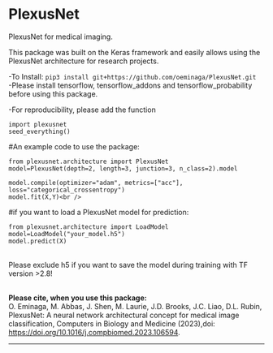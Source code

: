 # PlexusNet
PlexusNet for medical imaging.

This package was built on the Keras framework and easily allows using the PlexusNet architecture for research projects.

-To Install: 
```pip3 install git+https://github.com/oeminaga/PlexusNet.git``` <br />
-Please install tensorflow, tensorflow_addons and tensorflow_probability before using this package. <br />

-For reproducibility, please add the function<br />
```
import plexusnet
seed_everything()
```

#An example code to use the package: 
```
from plexusnet.architecture import PlexusNet
model=PlexusNet(depth=2, length=3, junction=3, n_class=2).model

model.compile(optimizer="adam", metrics=["acc"], loss="categorical_crossentropy")
model.fit(X,Y)<br />
```
#if you want to load a PlexusNet model for prediction:
```
from plexusnet.architecture import LoadModel
model=LoadModel("your_model.h5")
model.predict(X)
```
<red><br> Please exclude h5 if you want to save the model during training with TF version >2.8! <br></red>

<br><b>Please cite, when you use this package:</b></br>
O. Eminaga, M. Abbas, J. Shen, M. Laurie, J.D. Brooks, J.C. Liao, D.L.
Rubin, PlexusNet: A neural network architectural concept for medical image classification, Computers in
Biology and Medicine (2023),doi: https://doi.org/10.1016/j.compbiomed.2023.106594.
__________
